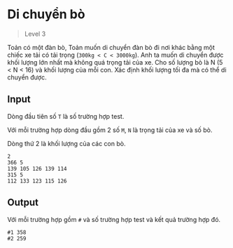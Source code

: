 ﻿# Di chuyển bò
> Level 3

Toản có một đàn bò, Toản muốn di chuyển đàn bò đi nơi khác bằng một chiếc xe tải có tải trọng (`300kg < C < 3000kg`).
Anh ta muốn di chuyển được khối lượng lớn nhất mà không quá trọng tải của xe.
Cho số lượng bò là N (5 < N < 16) và khối lượng của mỗi con.
Xác định khối lượng tối đa mà có thể di chuyển được.

## Input

Dòng đầu tiên số `T` là số trường hợp test.

Với mỗi trường hợp dòng đầu gồm 2 số `M`, `N` là trọng tải của xe và số bò.

Dòng thứ 2 là khối lượng của các con bò.

```
2
366 5
139 105 126 139 114
315 5
112 133 123 115 126
```

## Output

Với mỗi trường hợp gồm `#` và số trường hợp test và kết quả trường hợp đó.

```
#1 358
#2 259
```